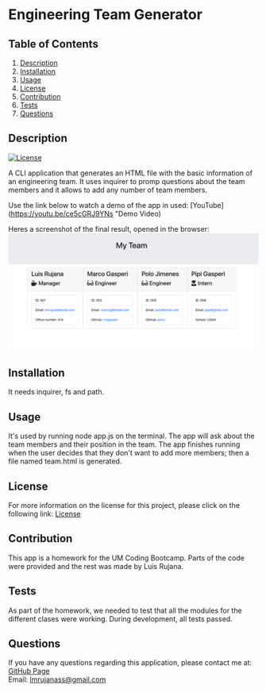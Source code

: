 # Engineering Team Generator

  ## Table of Contents
  1. [Description](#description "Description")
  2. [Installation](#installation "Installation")
  3. [Usage](#usage "Usage")
  4. [License](#license "License")
  5. [Contribution](#contribution "Contributing")
  6. [Tests](#tests "Tests")
  7. [Questions](#questions "Questions")

  ## Description
  [![License](https://img.shields.io/badge/License-Apache%202.0-blue.svg "License Badge")](https://opensource.org/licenses/Apache-2.0)

  A CLI application that generates an HTML file with the basic information of an engineering team. It uses inquirer to promp questions about the team members and it allows to add any number of team members.

  Use the link below to watch a demo of the app in used:
  [YouTube](https://youtu.be/ce5cGRJ9YNs "Demo Video)

  Heres a screenshot of the final result, opened in the browser:
  ![App screenshot](assets/app_screenshot.png)

  ## Installation
  It needs inquirer, fs and path.

  ## Usage
  It's used by running node app.js on the terminal. The app will ask about the team members and their position in the team. The app finishes running when the user decides that they don't want to add more members; then a file named team.html is generated.

  ## License
  For more information on the license for this project, please click on the following link:
  [License](https://opensource.org/licenses/Apache-2.0)

  ## Contribution
  This app is a homework for the UM Coding Bootcamp. Parts of the code were provided and the rest was made by Luis Rujana.

  ## Tests
  As part of the homework, we needed to test that all the modules for the different clases were working. During development, all tests passed.

  ## Questions
  If you have any questions regarding this application, please contact me at:  
  [GitHub Page](https://github.com/lmrujana)  
  Email: lmrujanass@gmail.com
